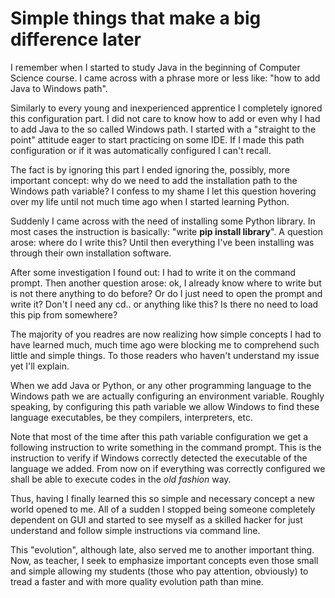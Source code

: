 # Simple things that make a big difference later

I remember when I started to study Java in the beginning of Computer Science course. I came across with a phrase more or less like: "how to add Java to Windows path".

Similarly to every young and inexperienced apprentice I completely ignored this configuration part. I did not care to know how to add or even why I had to add Java to the so called Windows path. I started with a "straight to the point" attitude eager to start practicing on some IDE. If I made this path configuration or if it was automatically configured I can't recall.

The fact is by ignoring this part I ended ignoring the, possibly, more important concept: why do we need to add the installation path to the Windows path variable? I confess to my shame I let this question hovering over my life until not much time ago when I started learning Python.

Suddenly I came across with the need of installing some Python library. In most cases the instruction is basically: "write **pip install library**". A question arose: where do I write this? Until then everything I've been installing was through their own installation software.

After some investigation I found out: I had to write it on the command prompt. Then another question arose: ok, I already know where to write but is not there anything to do before? Or do I just need to open the prompt and write it? Don't I need any cd.. or anything like this? Is there no need to load this pip from somewhere?

The majority of you readres are now realizing how simple concepts I had to have learned much, much time ago were blocking me to comprehend such little and simple things. To those readers who haven't understand my issue yet I'll explain.

When we add Java or Python, or any other programming language to the Windows path we are actually configuring an environment variable. Roughly speaking, by configuring this path variable we allow Windows to find these language executables, be they compilers, interpreters, etc.

Note that most of the time after this path variable configuration we get a following instruction to write something in the command prompt. This is the instruction to verify if Windows correctly detected the executable of the language we added. From now on if everything was correctly configured we shall be able to execute codes in the *old fashion* way.

Thus, having I finally learned this so simple and necessary concept a new world opened to me. All of a sudden I stopped being someone completely dependent on GUI and started to see myself as a skilled hacker for just understand and follow simple instructions via command line.

This "evolution", although late, also served me to another important thing. Now, as teacher, I seek to emphasize important concepts even those small and simple allowing my students (those who pay attention, obviously) to tread a faster and with more quality evolution path than mine.
